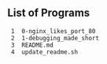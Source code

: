 ## List of Programs

     1	0-nginx_likes_port_80
     2	1-debugging_made_short
     3	README.md
     4	update_readme.sh

